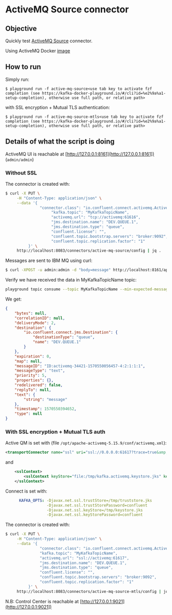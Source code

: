 # ActiveMQ Source connector



## Objective

Quickly test [ActiveMQ Source](https://docs.confluent.io/current/connect/kafka-connect-activemq/index.html#kconnect-long-activemq-source-connector) connector.

Using ActiveMQ Docker [image](https://hub.docker.com/r/rmohr/activemq/)

## How to run

Simply run:

```
$ playground run -f active-mq-source<use tab key to activate fzf completion (see https://kafka-docker-playground.io/#/cli?id=%e2%9a%a1-setup-completion), otherwise use full path, or relative path>
```

with SSL encryption + Mutual TLS authentication:

```
$ playground run -f active-mq-source-mtls<use tab key to activate fzf completion (see https://kafka-docker-playground.io/#/cli?id=%e2%9a%a1-setup-completion), otherwise use full path, or relative path>
```

## Details of what the script is doing

ActiveMQ UI is reachable at [http://127.0.0.1:8161](http://127.0.0.1:8161]) (`admin/admin`)

### Without SSL

The connector is created with:

```bash
$ curl -X PUT \
     -H "Content-Type: application/json" \
     --data '{
               "connector.class": "io.confluent.connect.activemq.ActiveMQSourceConnector",
                    "kafka.topic": "MyKafkaTopicName",
                    "activemq.url": "tcp://activemq:61616",
                    "jms.destination.name": "DEV.QUEUE.1",
                    "jms.destination.type": "queue",
                    "confluent.license": "",
                    "confluent.topic.bootstrap.servers": "broker:9092",
                    "confluent.topic.replication.factor": "1"
          }' \
     http://localhost:8083/connectors/active-mq-source/config | jq .
```

Messages are sent to IBM MQ using curl:

```bash
$ curl -XPOST -u admin:admin -d "body=message" http://localhost:8161/api/message/DEV.QUEUE.1?type=queue
```

Verify we have received the data in MyKafkaTopicName topic:

```bash
playground topic consume --topic MyKafkaTopicName --min-expected-messages 1 --timeout 60
```

We get:

```json
{
    "bytes": null,
    "correlationID": null,
    "deliveryMode": 2,
    "destination": {
        "io.confluent.connect.jms.Destination": {
            "destinationType": "queue",
            "name": "DEV.QUEUE.1"
        }
    },
    "expiration": 0,
    "map": null,
    "messageID": "ID:activemq-34421-1570550056457-4:2:1:1:1",
    "messageType": "text",
    "priority": 5,
    "properties": {},
    "redelivered": false,
    "replyTo": null,
    "text": {
        "string": "message"
    },
    "timestamp": 1570550394652,
    "type": null
}
```

### With SSL encryption + Mutual TLS auth

Active QM is set with (file `/opt/apache-activemq-5.15.9/conf/activemq.xml`):

```xml
<transportConnector name="ssl" uri="ssl://0.0.0.0:61617?trace=true&amp;needClientAuth=true" />
```

and

```xml
    <sslContext>
        <sslContext keyStore="file:/tmp/kafka.activemq.keystore.jks" keyStorePassword="confluent" trustStore="file:/tmp/kafka.activemq.truststore.jks" trustStorePassword="confluent" />
    </sslContext>
```

Connect is set with:

```yml
      KAFKA_OPTS: -Djavax.net.ssl.trustStore=/tmp/truststore.jks
                  -Djavax.net.ssl.trustStorePassword=confluent
                  -Djavax.net.ssl.keyStore=/tmp/keystore.jks
                  -Djavax.net.ssl.keyStorePassword=confluent
```

The connector is created with:

```bash
$ curl -X PUT \
     -H "Content-Type: application/json" \
     --data '{
               "connector.class": "io.confluent.connect.activemq.ActiveMQSourceConnector",
               "kafka.topic": "MyKafkaTopicName",
               "activemq.url": "ssl://activemq:61617",
               "jms.destination.name": "DEV.QUEUE.1",
               "jms.destination.type": "queue",
               "confluent.license": "",
               "confluent.topic.bootstrap.servers": "broker:9092",
               "confluent.topic.replication.factor": "1"
          }' \
     http://localhost:8083/connectors/active-mq-source-mtls/config | jq .
```


N.B: Control Center is reachable at [http://127.0.0.1:9021](http://127.0.0.1:9021])
